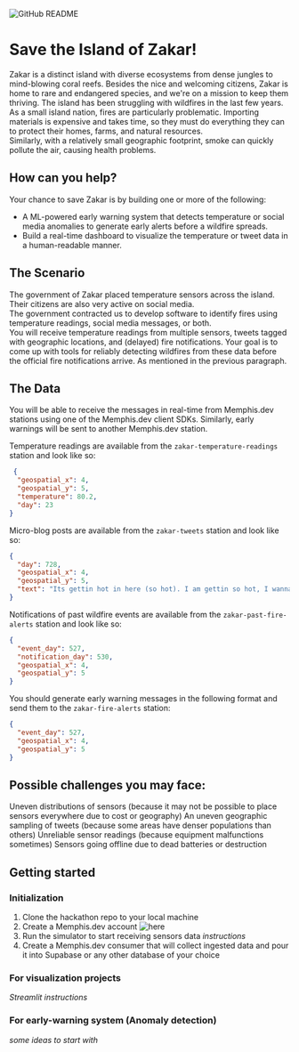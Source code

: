 ![GitHub README](https://github.com/memphisdev/save-zakar-hackathon/assets/70286779/608ddd4f-4b71-484f-8d10-ebed3622d13e)


# Save the Island of Zakar! #
Zakar is a distinct island with diverse ecosystems from dense jungles to mind-blowing coral reefs. 
Besides the nice and welcoming citizens, Zakar is home to rare and endangered species, and we're on a mission to keep them thriving.
The island has been struggling with wildfires in the last few years.  As a small island nation, fires are particularly problematic. 
Importing materials is expensive and takes time, so they must do everything they can to protect their homes, farms, and natural resources.  
Similarly, with a relatively small geographic footprint, smoke can quickly pollute the air, causing health problems.

## How can you help? ##
Your chance to save Zakar is by building one or more of the following:

* A ML-powered early warning system that detects temperature or social media anomalies to generate early alerts before a wildfire spreads.
* Build a real-time dashboard to visualize the temperature or tweet data in a human-readable manner.

## The Scenario ##

The government of Zakar placed temperature sensors across the island. Their citizens are also very active on social media.  
The government contracted us to develop software to identify fires using temperature readings, social media messages, or both.  
You will receive temperature readings from multiple sensors, tweets tagged with geographic locations, and (delayed) fire notifications.
Your goal is to come up with tools for reliably detecting wildfires from these data before the official fire notifications arrive. As mentioned in the previous paragraph.

## The Data 
You will be able to receive the messages in real-time from Memphis.dev stations using one of the Memphis.dev client SDKs. 
Similarly, early warnings will be sent to another Memphis.dev station.

Temperature readings are available from the `zakar-temperature-readings` station and look like so:

```json
 {
  "geospatial_x": 4,
  "geospatial_y": 5,
  "temperature": 80.2,
  "day": 23
}
```

Micro-blog posts are available from the `zakar-tweets` station and look like so:

```json
{
  "day": 728,
  "geospatial_x": 4,
  "geospatial_y": 5,
  "text": "Its gettin hot in here (so hot). I am gettin so hot, I wanna take my clothes off"
}
```

Notifications of past wildfire events are available from the `zakar-past-fire-alerts` station and look like so:
```json
{
  "event_day": 527,
  "notification_day": 530,
  "geospatial_x": 4,
  "geospatial_y": 5
}
```

You should generate early warning messages in the following format and send them to the `zakar-fire-alerts` station:

```json
{
  "event_day": 527,
  "geospatial_x": 4,
  "geospatial_y": 5
}
```

## Possible challenges you may face:
Uneven distributions of sensors (because it may not be possible to place sensors everywhere due to cost or geography)
An uneven geographic sampling of tweets (because some areas have denser populations than others)
Unreliable sensor readings (because equipment malfunctions sometimes)
Sensors going offline due to dead batteries or destruction

## Getting started
### Initialization
1. Clone the hackathon repo to your local machine
2. Create a Memphis.dev account ![here](https://cloud.memphis.dev)
3. Run the simulator to start receiving sensors data *instructions*
4. Create a Memphis.dev consumer that will collect ingested data and pour it into Supabase or any other database of your choice

### For visualization projects
*Streamlit instructions*

### For early-warning system (Anomaly detection)
*some ideas to start with*


